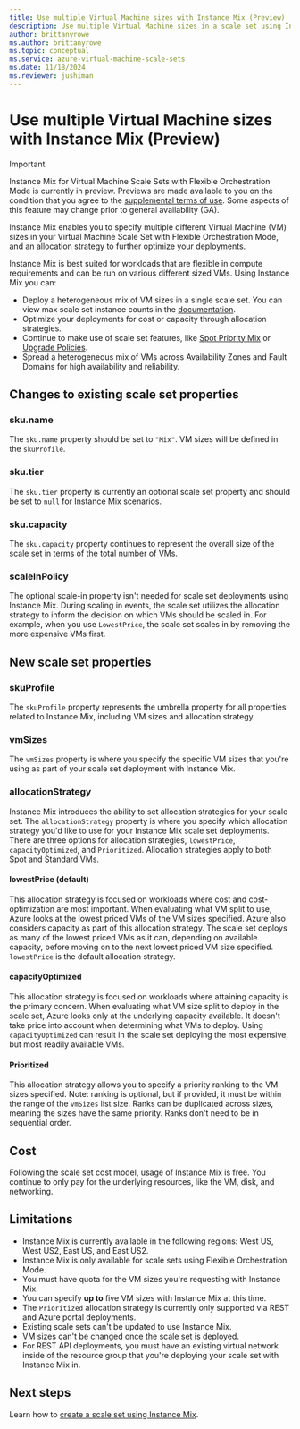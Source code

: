 ```yaml
---
title: Use multiple Virtual Machine sizes with Instance Mix (Preview)
description: Use multiple Virtual Machine sizes in a scale set using Instance Mix. Optimize deployments using allocation strategies. 
author: brittanyrowe 
ms.author: brittanyrowe
ms.topic: conceptual
ms.service: azure-virtual-machine-scale-sets
ms.date: 11/18/2024
ms.reviewer: jushiman
---
```


# Use multiple Virtual Machine sizes with Instance Mix (Preview)
> [!IMPORTANT]
> Instance Mix for Virtual Machine Scale Sets with Flexible Orchestration Mode is currently in preview. Previews are made available to you on the condition that you agree to the [supplemental terms of use](https://azure.microsoft.com/support/legal/preview-supplemental-terms/). Some aspects of this feature may change prior to general availability (GA). 

Instance Mix enables you to specify multiple different Virtual Machine (VM) sizes in your Virtual Machine Scale Set with Flexible Orchestration Mode, and an allocation strategy to further optimize your deployments. 

Instance Mix is best suited for workloads that are flexible in compute requirements and can be run on various different sized VMs. Using Instance Mix you can:
- Deploy a heterogeneous mix of VM sizes in a single scale set. You can view max scale set instance counts in the [documentation](./virtual-machine-scale-sets-orchestration-modes.md#what-has-changed-with-flexible-orchestration-mode).
- Optimize your deployments for cost or capacity through allocation strategies.
- Continue to make use of scale set features, like [Spot Priority Mix](./spot-priority-mix.md) or [Upgrade Policies](./virtual-machine-scale-sets-set-upgrade-policy.md).
- Spread a heterogeneous mix of VMs across Availability Zones and Fault Domains for high availability and reliability.

## Changes to existing scale set properties
### sku.name
The `sku.name` property should be set to `"Mix"`. VM sizes will be defined in the `skuProfile`.
### sku.tier
The `sku.tier` property is currently an optional scale set property and should be set to `null` for Instance Mix scenarios.

### sku.capacity
The `sku.capacity` property continues to represent the overall size of the scale set in terms of the total number of VMs.

### scaleInPolicy
The optional scale-in property isn't needed for scale set deployments using Instance Mix. During scaling in events, the scale set utilizes the allocation strategy to inform the decision on which VMs should be scaled in. For example, when you use `LowestPrice`, the scale set scales in by removing the more expensive VMs first.

## New scale set properties
### skuProfile
The `skuProfile` property represents the umbrella property for all properties related to Instance Mix, including VM sizes and allocation strategy.

### vmSizes
The `vmSizes` property is where you specify the specific VM sizes that you're using as part of your scale set deployment with Instance Mix.

### allocationStrategy
Instance Mix introduces the ability to set allocation strategies for your scale set. The `allocationStrategy` property is where you specify which allocation strategy you'd like to use for your Instance Mix scale set deployments. There are three options for allocation strategies, `lowestPrice`, `capacityOptimized`, and `Prioritized`. Allocation strategies apply to both Spot and Standard VMs.

#### lowestPrice (default)
This allocation strategy is focused on workloads where cost and cost-optimization are most important. When evaluating what VM split to use, Azure looks at the lowest priced VMs of the VM sizes specified. Azure also considers capacity as part of this allocation strategy. The scale set deploys as many of the lowest priced VMs as it can, depending on available capacity, before moving on to the next lowest priced VM size specified. `lowestPrice` is the default allocation strategy.

#### capacityOptimized
This allocation strategy is focused on workloads where attaining capacity is the primary concern. When evaluating what VM size split to deploy in the scale set, Azure looks only at the underlying capacity available. It doesn't take price into account when determining what VMs to deploy. Using `capacityOptimized` can result in the scale set deploying the most expensive, but most readily available VMs. 

#### Prioritized
This allocation strategy allows you to specify a priority ranking to the VM sizes specified. Note: ranking is optional, but if provided, it must be within the range of the `vmSizes` list size. Ranks can be duplicated across sizes, meaning the sizes have the same priority. Ranks don't need to be in sequential order.

## Cost
Following the scale set cost model, usage of Instance Mix is free. You continue to only pay for the underlying resources, like the VM, disk, and networking.

## Limitations
- Instance Mix is currently available in the following regions: West US, West US2, East US, and East US2. 
- Instance Mix is only available for scale sets using Flexible Orchestration Mode.
- You must have quota for the VM sizes you're requesting with Instance Mix.
- You can specify **up to** five VM sizes with Instance Mix at this time.
- The `Prioritized` allocation strategy is currently only supported via REST and Azure portal deployments. 
- Existing scale sets can't be updated to use Instance Mix. 
- VM sizes can't be changed once the scale set is deployed.
- For REST API deployments, you must have an existing virtual network inside of the resource group that you're deploying your scale set with Instance Mix in.

## Next steps
Learn how to [create a scale set using Instance Mix](instance-mix-create.md).